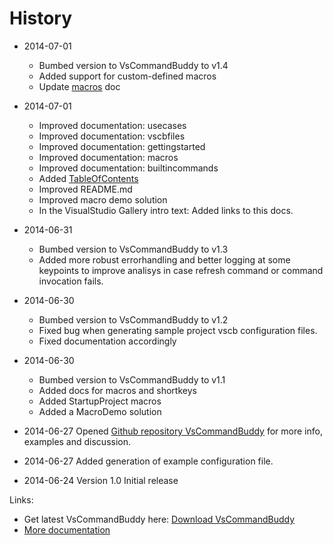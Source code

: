 # History
- 2014-07-01
	* Bumbed version to VsCommandBuddy to v1.4
    * Added support for custom-defined macros
    * Update [macros](macros.md) doc


- 2014-07-01
    * Improved documentation: usecases
    * Improved documentation: vscbfiles
    * Improved documentation: gettingstarted
    * Improved documentation: macros
    * Improved documentation: builtincommands
    * Added [TableOfContents](_toc.md)
    * Improved README.md
    * Improved macro demo solution
    * In the VisualStudio Gallery intro text: Added links to this docs.
	
- 2014-06-31
	* Bumbed version to VsCommandBuddy to v1.3
	* Added more robust errorhandling and better logging at some keypoints to improve analisys in case refresh command or command invocation fails.

- 2014-06-30 
	* Bumbed version to VsCommandBuddy to v1.2
	* Fixed bug when generating sample project vscb configuration files.
	* Fixed documentation accordingly

- 2014-06-30 
	* Bumbed version to VsCommandBuddy to v1.1
	* Added docs for macros and shortkeys
	* Added StartupProject macros
	* Added a MacroDemo solution

- 2014-06-27 Opened [Github repository VsCommandBuddy](../README.md) for more info, examples and discussion.
- 2014-06-27 Added generation of example configuration file.
- 2014-06-24 Version 1.0 Initial release


Links:
- Get latest VsCommandBuddy here: [Download VsCommandBuddy](http://visualstudiogallery.msdn.microsoft.com/f5da988e-2ec1-4061-a569-46d09733c668)
- [More documentation](../README.md)

